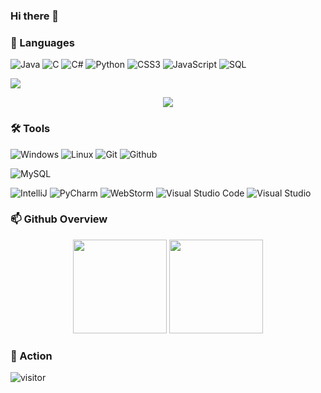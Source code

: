 ### Hi there 👋

<!--
**Loganloxsins/Loganloxsins** is a ✨ _special_ ✨ repository because its `README.md` (this file) appears on your GitHub profile.

Here are some ideas to get you started:

- 🔭 I’m currently working on ...
- 🌱 I’m currently learning ...
- 👯 I’m looking to collaborate on ...
- 🤔 I’m looking for help with ...
- 💬 Ask me about ...
- 📫 How to reach me: ...
- 😄 Pronouns: ...
- ⚡ Fun fact: ...
-->

### 💬 Languages

![Java](https://img.shields.io/badge/-Java-007396?style=flat&logo=java)
![C](https://img.shields.io/badge/-C-A8B9CC?style=flat&logo=c&logoColor=black)
![C#](https://img.shields.io/badge/-C%23-red)
![Python](https://img.shields.io/badge/-Python-3776AB?style=flat&logo=python&logoColor=white)
![CSS3](https://img.shields.io/badge/-CSS-1572B6?style=flat&logo=css3&logoColor=white)
![JavaScript](https://img.shields.io/badge/-JavaScript-F7DF1E?style=flat&logo=javascript&logoColor=black)
![SQL](https://img.shields.io/badge/-SQL-4479A1?style=flat&logo=mysql&logoColor=white)

[![](https://img.shields.io/badge/-Java-007396?style=flat-square&logo=java&logoColor=ffffff)](https://reactjs.org/)


<div align="center">
    <img src="https://readme-typing-svg.herokuapp.com/?lines=System.out.println(%22Hello%2C%20World!%22);printf(%22Hello%2C%20World!%22);std::cout%20<<%20%22Hello%2C%20World!%22;print(%22Hello%2C%20World!%22);document.write('Hello%2C%20World');&center=true">
</div>

### 🛠 Tools

![Windows](https://img.shields.io/badge/-Windows-0078D6?style=flat&logo=windows&logoColor=white)
![Linux](https://img.shields.io/badge/-Linux-FCC624?style=flat&logo=linux&logoColor=black)
![Git](https://img.shields.io/badge/-Git-F05032?style=flat&logo=git&logoColor=white)
![Github](https://img.shields.io/badge/-Github-181717?style=flat&logo=github&logoColor=white)

![MySQL](https://img.shields.io/badge/-MySQL-4479A1?style=flat&logo=mysql&logoColor=white)

![IntelliJ](https://img.shields.io/badge/-IntelliJ%20IDEA-000000?style=flat&logo=intellijidea&logoColor=white)
![PyCharm](https://img.shields.io/badge/-PyCharm-000000?style=flat&logo=pycharm&logoColor=white)
![WebStorm](https://img.shields.io/badge/-WebStorm-000000?style=flat&logo=webstorm&logoColor=white)
![Visual Studio Code](https://img.shields.io/badge/-Visual%20Studio%20Code-007ACC?style=flat&logo=visualstudiocode&logoColor=white)
![Visual Studio](https://img.shields.io/badge/-Visual%20Studio-5C2D91?style=flat&logo=visualstudio&logoColor=white)



### 📫 Github Overview

<div align="center"> 
  <img height="150px" src="https://github-readme-stats.vercel.app/api?username=Loganloxsins&hide_border=true&show_icons=trueline_height=21&text_color=000&icon_color=000&bg_color=0,ea6161,ffc64d,fffc4d,52fa5a&theme=graywhite" />
  <img height="150px" src="https://github-readme-stats.vercel.app/api/top-langs/?username=Loganloxsins&hide=css&hide_border=true&layout=compact&langs_count=6&text_color=000&icon_color=fff&bg_color=0,52fa5a,4dfcff,c64dff&theme=graywhite" /> </div>
  
### 🚀 Action
![visitor](https://visitor-badge.glitch.me/badge?page_id=Loganloxsins.readme)
